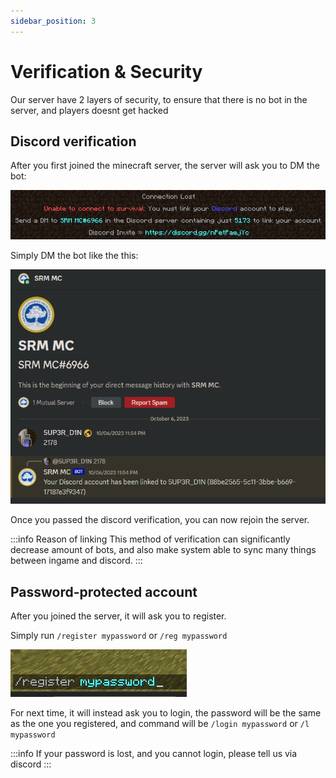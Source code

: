 ```yaml
---
sidebar_position: 3
---
```


# Verification & Security

Our server have 2 layers of security, to ensure that there is no bot in the server, and players doesnt get hacked

## Discord verification

After you first joined the minecraft server, the server will ask you to DM the bot:

![Kick message](./img/discordlink.png)

Simply DM the bot like the this:

![Bot DM](./img/botdm.png)

Once you passed the discord verification, you can now rejoin the server.

:::info Reason of linking
This method of verification can significantly decrease amount of bots, and also make system able to sync many things between ingame and discord.
:::

## Password-protected account

After you joined the server, it will ask you to register.

Simply run `/register mypassword` or `/reg mypassword`

![Register](./img/register.png)

For next time, it will instead ask you to login, the password will be the same as the one you registered, and command will be `/login mypassword` or `/l mypassword`

:::info 
If your password is lost, and you cannot login, please tell us via discord
:::